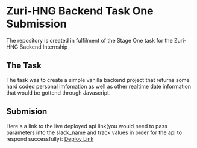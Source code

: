 # Zuri-HNG Backend Task One Submission

The repository is created in fulfilment of the Stage One task for the Zuri-HNG Backend Internship

## The Task

The task was to create a simple vanilla backend project that returns some hard coded personal imfomation as well as other realtime date information that would be gottend through Javascript.

## Submision

Here's a link to the live deployed api link(you would need to pass parameters into the slack_name and track values in order for the api to respond successfully):
[Deploy Link](https://hngx-stage-one-znpe.onrender.com)